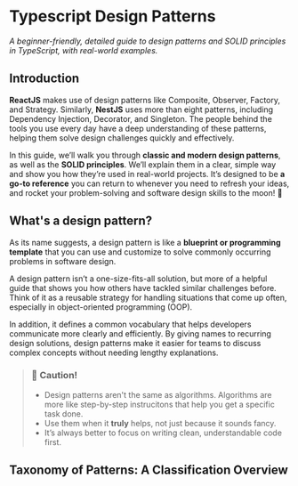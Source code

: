 # Typescript Design Patterns
_A beginner-friendly, detailed guide to design patterns and SOLID principles in TypeScript, with real-world examples._

## Introduction

**ReactJS** makes use of design patterns like Composite, Observer, Factory, and Strategy. Similarly, **NestJS** uses more than eight patterns, including Dependency Injection, Decorator, and Singleton. The people behind the tools you use every day have a deep understanding of these patterns, helping them solve design challenges quickly and effectively.

In this guide, we’ll walk you through **classic and modern design patterns**, as well as the **SOLID principles**. We’ll explain them in a clear, simple way and show you how they’re used in real-world projects. It’s designed to be **a go-to reference** you can return to whenever you need to refresh your ideas, and rocket your problem-solving and software design skills to the moon! 🚀

## What's a design pattern?
As its name suggests, a design pattern is like a **blueprint or programming template** that you can use and customize to solve commonly occurring problems in software design.

A design pattern isn’t a one-size-fits-all solution, but more of a helpful guide that shows you how others have tackled similar challenges before. Think of it as a reusable strategy for handling situations that come up often, especially in object-oriented programming (OOP).

In addition, it defines a common vocabulary that helps developers communicate more clearly and efficiently. By giving names to recurring design solutions, design patterns make it easier for teams to discuss complex concepts without needing lengthy explanations.

> ### 🚨 Caution!
> - Design patterns aren't the same as algorithms. Algorithms are more like step-by-step instrucitons that help you get a specific task done.
> - Use them when it **truly** helps, not just because it sounds fancy.
> - It’s always better to focus on writing clean, understandable code first.

## Taxonomy of Patterns: A Classification Overview
